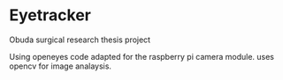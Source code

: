 # Eyetracker
Obuda surgical research thesis project

Using openeyes code adapted for the raspberry pi camera module. 
uses opencv for image analaysis. 

